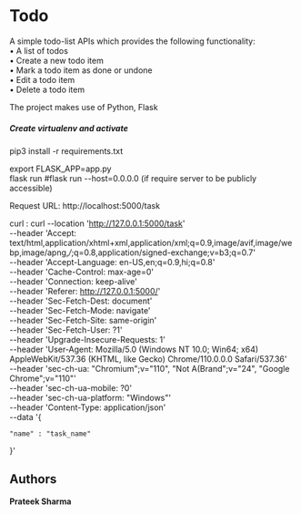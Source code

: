 # Todo

A simple todo-list APIs which provides the following functionality:  
• A list of todos   
• Create a new todo item  
• Mark a todo item as done or undone  
• Edit a todo item  
• Delete a todo item  

The project makes use of Python, Flask

##### Create virtualenv and activate

pip3 install -r requirements.txt

export FLASK_APP=app.py  
flask run  #flask run --host=0.0.0.0 (if require server to be publicly accessible)  

Request URL: http://localhost:5000/task

curl : curl --location 'http://127.0.0.1:5000/task' \
--header 'Accept: text/html,application/xhtml+xml,application/xml;q=0.9,image/avif,image/webp,image/apng,*/*;q=0.8,application/signed-exchange;v=b3;q=0.7' \
--header 'Accept-Language: en-US,en;q=0.9,hi;q=0.8' \
--header 'Cache-Control: max-age=0' \
--header 'Connection: keep-alive' \
--header 'Referer: http://127.0.0.1:5000/' \
--header 'Sec-Fetch-Dest: document' \
--header 'Sec-Fetch-Mode: navigate' \
--header 'Sec-Fetch-Site: same-origin' \
--header 'Sec-Fetch-User: ?1' \
--header 'Upgrade-Insecure-Requests: 1' \
--header 'User-Agent: Mozilla/5.0 (Windows NT 10.0; Win64; x64) AppleWebKit/537.36 (KHTML, like Gecko) Chrome/110.0.0.0 Safari/537.36' \
--header 'sec-ch-ua: "Chromium";v="110", "Not A(Brand";v="24", "Google Chrome";v="110"' \
--header 'sec-ch-ua-mobile: ?0' \
--header 'sec-ch-ua-platform: "Windows"' \
--header 'Content-Type: application/json' \
--data '{
    
    "name" : "task_name"
    
}'

## Authors

**Prateek Sharma**

